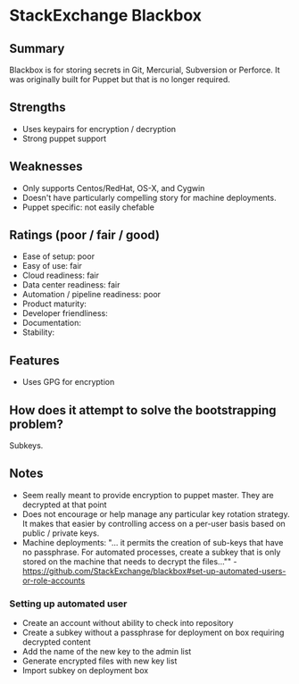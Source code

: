 # StackExchange Blackbox

## Summary
Blackbox is for storing secrets in Git, Mercurial, Subversion or Perforce. It was originally built for Puppet but that is no longer required.

## Strengths
- Uses keypairs for encryption / decryption
- Strong puppet support

## Weaknesses
- Only supports Centos/RedHat, OS-X, and Cygwin
- Doesn't have particularly compelling story for machine deployments.
- Puppet specific: not easily chefable

## Ratings (poor / fair / good)
- Ease of setup: poor
- Easy of use: fair
- Cloud readiness: fair
- Data center readiness: fair
- Automation / pipeline readiness: poor
- Product maturity:
- Developer friendliness:
- Documentation:
- Stability:

## Features
- Uses GPG for encryption

## How does it attempt to solve the bootstrapping problem?
Subkeys.

## Notes
- Seem really meant to provide encryption to puppet master. They are decrypted at that point
- Does not encourage or help manage any particular key rotation strategy. It makes that easier by controlling access on a per-user basis based on public / private keys.
- Machine deployments: "... it permits the creation of sub-keys that have no passphrase. For automated processes, create a subkey that is only stored on the machine that needs to decrypt the files..."" - https://github.com/StackExchange/blackbox#set-up-automated-users-or-role-accounts

### Setting up automated user
- Create an account without ability to check into repository
- Create a subkey without a passphrase for deployment on box requiring decrypted content
- Add the name of the new key to the admin list
- Generate encrypted files with new key list
- Import subkey on deployment box
